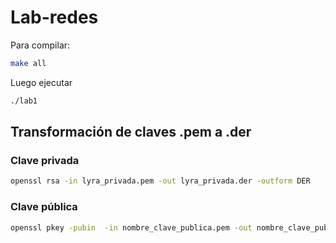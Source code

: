 # Lab-redes

Para compilar:

```bash
make all
```

Luego ejecutar 

```bash
./lab1
```

## Transformación de claves .pem a .der


### Clave privada
```bash
openssl rsa -in lyra_privada.pem -out lyra_privada.der -outform DER
```

### Clave pública
```bash
openssl pkey -pubin  -in nombre_clave_publica.pem -out nombre_clave_publica.der -outform DER 
``` 